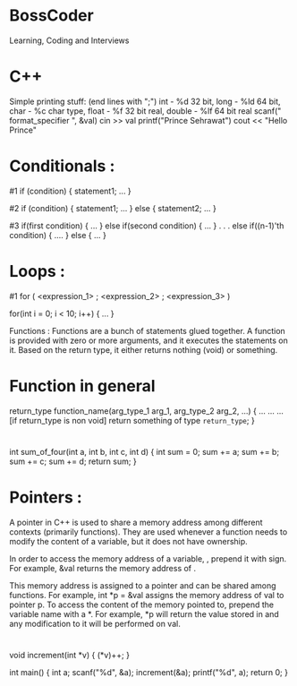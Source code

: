 # BossCoder
 Learning, Coding and Interviews

# C++

Simple printing stuff: (end lines with ";")
int - %d 32 bit, long - %ld 64 bit, char - %c char type, float - %f 32 bit real, double - %lf 64 bit real
scanf(" format_specifier ", &val)
cin >> val
printf("Prince Sehrawat")
cout << "Hello Prince"

# Conditionals :
#1
if (condition) {
    statement1;
    ...
}

#2
if (condition) {
    statement1;
    ...
}
else {
    statement2;
    ...
}

#3
if(first condition) {
    ...
}
else if(second condition) {
    ...
}
.
.
.
else if((n-1)'th condition) {
    ....
}
else {
    ...
}

# Loops :
#1
for ( <expression_1> ; <expression_2> ; <expression_3> )
    <statement>

for(int i = 0; i < 10; i++) {
    ...
}

Functions :
Functions are a bunch of statements glued together. A function is provided with zero or more arguments, and it executes the statements on it. Based on the return type, it either returns nothing (void) or something.

# Function in general
return_type function_name(arg_type_1 arg_1, arg_type_2 arg_2, ...) {
    ...
    ...
    ...
    [if return_type is non void]
        return something of type `return_type`;
}

#
int sum_of_four(int a, int b, int c, int d) {
    int sum = 0;
    sum += a;
    sum += b;
    sum += c;
    sum += d;
    return sum;
}

# Pointers :
A pointer in C++ is used to share a memory address among different contexts (primarily functions). They are used whenever a function needs to modify the content of a variable, but it does not have ownership.

In order to access the memory address of a variable, , prepend it with  sign. For example, &val returns the memory address of .

This memory address is assigned to a pointer and can be shared among functions. For example, int *p = &val assigns the memory address of val to pointer p. To access the content of the memory pointed to, prepend the variable name with a *. For example, *p will return the value stored in  and any modification to it will be performed on val.

#
void increment(int *v) {
    (*v)++;
}

int main() {
    int a;
    scanf("%d", &a);
    increment(&a);
    printf("%d", a);
    return 0;
}  